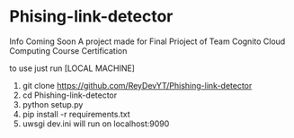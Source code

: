 # Phising-link-detector
Info Coming Soon 
A project made for Final Prioject of Team Cognito Cloud Computing Course Certification 

to use just run [LOCAL MACHINE]
1) git clone https://github.com/ReyDevYT/Phishing-link-detector 
2) cd Phishing-link-detector 
4)  python setup.py 
5) pip install -r requirements.txt 
6) uwsgi dev.ini 
will run on localhost:9090

